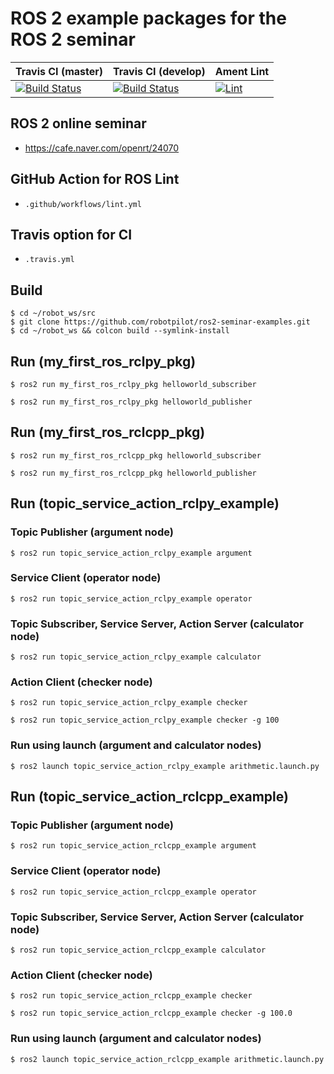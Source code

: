 # ROS 2 example packages for the ROS 2 seminar

| Travis CI (master)  | Travis CI (develop) | Ament Lint |
| ------------- | ------------- | ------------- |
| [![Build Status](https://travis-ci.com/robotpilot/ros2-seminar-examples.svg?branch=main)](https://travis-ci.com/github/robotpilot/ros2-seminar-examples)  | [![Build Status](https://travis-ci.com/robotpilot/ros2-seminar-examples.svg?branch=develop)](https://travis-ci.com/github/robotpilot/ros2-seminar-examples)  |  [![Lint](https://github.com/robotpilot/ros2-seminar-examples/workflows/Lint/badge.svg?branch=develop)](https://github.com/robotpilot/ros2-seminar-examples/actions) |

## ROS 2 online seminar
- https://cafe.naver.com/openrt/24070

## GitHub Action for ROS Lint
- `.github/workflows/lint.yml`

## Travis option for CI
- `.travis.yml`

## Build
```
$ cd ~/robot_ws/src
$ git clone https://github.com/robotpilot/ros2-seminar-examples.git
$ cd ~/robot_ws && colcon build --symlink-install
```

## Run (my_first_ros_rclpy_pkg)
```
$ ros2 run my_first_ros_rclpy_pkg helloworld_subscriber
```

```
$ ros2 run my_first_ros_rclpy_pkg helloworld_publisher
```

## Run (my_first_ros_rclcpp_pkg)
```
$ ros2 run my_first_ros_rclcpp_pkg helloworld_subscriber
```

```
$ ros2 run my_first_ros_rclcpp_pkg helloworld_publisher
```

## Run (topic_service_action_rclpy_example)
### Topic Publisher (argument node)
```
$ ros2 run topic_service_action_rclpy_example argument
```
### Service Client (operator node)
```
$ ros2 run topic_service_action_rclpy_example operator
```
### Topic Subscriber, Service Server, Action Server (calculator node)
```
$ ros2 run topic_service_action_rclpy_example calculator
```
### Action Client (checker node)
```
$ ros2 run topic_service_action_rclpy_example checker
```
```
$ ros2 run topic_service_action_rclpy_example checker -g 100
```
### Run using launch (argument and calculator nodes)
```
$ ros2 launch topic_service_action_rclpy_example arithmetic.launch.py
```

## Run (topic_service_action_rclcpp_example)
### Topic Publisher (argument node)
```
$ ros2 run topic_service_action_rclcpp_example argument
```
### Service Client (operator node)
```
$ ros2 run topic_service_action_rclcpp_example operator
```
### Topic Subscriber, Service Server, Action Server (calculator node)
```
$ ros2 run topic_service_action_rclcpp_example calculator
```
### Action Client (checker node)
```
$ ros2 run topic_service_action_rclcpp_example checker
```
```
$ ros2 run topic_service_action_rclcpp_example checker -g 100.0
```
### Run using launch (argument and calculator nodes)
```
$ ros2 launch topic_service_action_rclcpp_example arithmetic.launch.py
```
